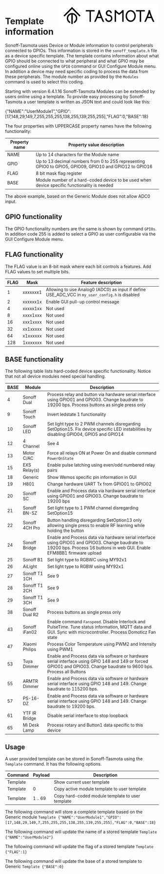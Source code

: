 <img src="/tools/logo/TASMOTA_FullLogo_Vector.svg" alt="Logo" align="right" height="76"/>

# Template information

Sonoff-Tasmota uses Device or Module information to control peripherals connected to GPIOs. This information is stored in the ``sonoff_template.h`` file as a device specific template. The template contains information about what GPIO should be connected to what peripheral and what GPIO may be configured online using the ``GPIO`` command or GUI Configure Module menu. In addition a device may need specific coding to process the data from these peripherals. The module number as provided by the ``Modules`` command is used to select this coding.

Starting with version 6.4.1.16 Sonoff-Tasmota Modules can be extended by users online using a template. To provide easy processing by Sonoff-Tasmota a user template is written as JSON text and could look like this:

{"NAME":"UserModule1","GPIO":[17,148,29,149,7,255,255,255,138,255,139,255,255],"FLAG":0,"BASE":18}

The four properties with UPPERCASE property names have the following functionality:

Property name | Property value description
--------------|-------------------------------------------------------------------------------------------------------------------
NAME          | Up to 14 characters for the Module name
GPIO          | Up to 13 decimal numbers from 0 to 255 representing GPIO0 to GPIO5, GPIO09, GPIO10 and GPIO12 to GPIO16
FLAG          | 8 bit mask flag register
BASE          | Module number of a hard-coded device to be used when device specific functionality is needed

The above example, based on the Generic Module does not allow ADC0 input.

## GPIO functionality
The GPIO functionality numbers are the same is shown by command ``GPIOs``. In addition code 255 is added to select a GPIO as user configurable via the GUI Configure Module menu.

## FLAG functionality
The FLAG value is an 8-bit mask where each bit controls a features. Add FLAG values to set multiple bits.

FLAG | Mask     | Feature description
-----|----------|------------------------------
   1 | xxxxxxx1 | Allowing to use Analog0 (ADC0) as input if define USE_ADC_VCC in ``my_user_config.h`` is disabled
   2 | xxxxxx1x | Enable GUI pull-up control message
   4 | xxxxx1xx | Not used
   8 | xxxx1xxx | Not used
  16 | xxx1xxxx | Not used
  32 | xx1xxxxx | Not used
  64 | x1xxxxxx | Not used
 128 | 1xxxxxxx | Not used

## BASE functionality
The following table lists hard-coded device specific functionality. Notice that not all device modules need special handling.

BASE | Module         | Description
-----|----------------|----------------------------------------------
   4 | Sonoff Dual    | Process relay and button via hardware serial interface using GPIO01 and GPIO03. Change baudrate to 19200 bps. Process buttons as single press only
   9 | Sonoff Touch   | Invert ledstate 1 functionality
  10 | Sonoff LED     | Set light type to 2 PWM channels disregarding SetOption15. Fix device specific LED instabilities by disabling GPIO04, GPIO5 and GPIO14
  12 | 4 Channel      | See 4
  13 | Motor C/AC     | Force all relays ON at Power On and disable command ``PowerOnState``
  15 | EXS Relay(s)   | Enable pulse latching using even/odd numbered relay pairs
  18 | Generic        | Show Wemos specific pin information in GUI
  19 | H801           | Change hardware UART Tx from GPIO01 to GPIO02
  20 | Sonoff SC      | Enable and Process data via hardware serial interface using GPIO01 and GPIO03. Change baudrate to 19200 bps
  21 | Sonoff BN-SZ   | Set light type to 1 PWM channel disregarding SetOption15
  22 | Sonoff 4CH Pro | Button handling disregarding SetOption13 only allowing single press to enable RF learning while holding the button
  24 | Sonoff Bridge  | Enable and Process data via hardware serial interface using GPIO01 and GPIO03. Change baudrate to 19200 bps. Process 16 buttons in web GUI. Enable EFM8BB1 firmware upload
  25 | Sonoff B1      | Set light type to RGBWC using MY92x1
  26 | AiLight        | Set light type to RGBW using MY92x1
  27 | Sonoff T1 1CH  | See 9
  28 | Sonoff T1 2CH  | See 9
  29 | Sonoff T1 3CH  | See 9
  38 | Sonoff Dual R2 | Process buttons as single press only
  43 | Sonoff iFan02  | Enable command ``Fanspeed``. Disable Interlock and PulseTime. Tune status information, MQTT data and GUI. Sync with microcontroller. Process Domoticz Fan state
  47 | Xiaomi Philips | Process Color Temperature using PWM2 and Intensity using PWM1
  53 | Tuya Dimmer    | Enable and Process data via software or hardware serial interface using GPIO 148 and 149 or forced GPIO01 and GPIO03. Change baudrate to 9600 bps. Process all Buttons
  55 | ARMTR Dimmer   | Enable and Process data via software or hardware serial interface using GPIO 148 and 149. Change baudrate to 115200 bps.
  57 | PS-16-DZ       | Enable and Process data via software or hardware serial interface using GPIO 148 and 149. Change baudrate to 19200 bps.
  61 | YTF IR Bridge  | Disable serial interface to stop loopback
  65 | Mi Desk Lamp   | Process rotary and Button1 data specific to this device

## Usage
A user provided template can be stored in Sonoff-Tasmota using the ``Template`` command. It has the following options.

Command  | Payload  | Description
---------|----------|---------------------------------------
Template |          | Show current user template
Template | 0        | Copy active module template to user template
Template | 1 .. 69  | Copy hard-coded module template to user template

The following command will store a complete template based on the Generic module
``Template {"NAME":"UserModule1","GPIO":[17,148,29,149,7,255,255,255,138,255,139,255,255],"FLAG":0,"BASE":18}``

The following command will update the name of a stored template
``Template {"NAME":"UserModule2"}``

The following command will update the flag of a stored template
``Template {"FLAG":1}``

The following command will update the base of a stored template to Generic
``Template {"BASE":0}``